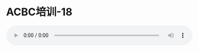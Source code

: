 # ACBC培训-18

<audio style="width: 100%;" preload="false" controls controlslist="nodownload"><source src="http://file.simai.life/audio/mp3/old/12143.mp3" type="audio/mpeg">Your browser does not support the audio element.</audio>


